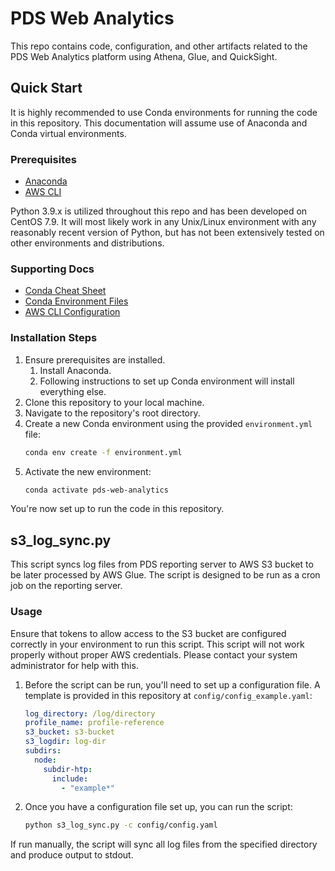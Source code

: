 # PDS Web Analytics
This repo contains code, configuration, and other artifacts related to the PDS 
Web Analytics platform using Athena, Glue, and QuickSight. 

## Quick Start
It is highly recommended to use Conda environments for running the code in this 
repository. This documentation will assume use of Anaconda and Conda virtual 
environments. 

### Prerequisites
- [Anaconda](https://www.anaconda.com/products/individual)
- [AWS CLI](https://aws.amazon.com/cli/)

Python 3.9.x is utilized throughout this repo and has been developed on CentOS 7.9. 
It will most likely work in any Unix/Linux environment with any reasonably recent 
version of Python, but has not been extensively tested on other environments and 
distributions.

### Supporting Docs
- [Conda Cheat Sheet](https://docs.conda.io/projects/conda/en/latest/user-guide/cheat-sheet.html)
- [Conda Environment Files](https://docs.conda.io/projects/conda/en/latest/user-guide/tasks/manage-environments.html#creating-an-environment-from-an-environment-yml-file)
- [AWS CLI Configuration](https://docs.aws.amazon.com/cli/latest/userguide/cli-configure-quickstart.html)

### Installation Steps
1. Ensure prerequisites are installed.
   1. Install Anaconda.
   1. Following instructions to set up Conda environment will install everything else.
1. Clone this repository to your local machine.
1. Navigate to the repository's root directory.
1. Create a new Conda environment using the provided `environment.yml` file:
    ```bash
    conda env create -f environment.yml
    ```
1. Activate the new environment:
    ```bash
    conda activate pds-web-analytics
    ```
You're now set up to run the code in this repository.

## s3_log_sync.py
This script syncs log files from PDS reporting server to AWS S3 bucket to be 
later processed by AWS Glue. The script is designed to be run as a cron job on 
the reporting server.

### Usage
Ensure that tokens to allow access to the S3 bucket are configured correctly in
your environment to run this script. This script will not work properly without
proper AWS credentials. Please contact your system administrator for help with 
this.

1. Before the script can be run, you'll need to set up a configuration file. A 
template is provided in this repository at `config/config_example.yaml`: 
   ```yaml
   log_directory: /log/directory
   profile_name: profile-reference
   s3_bucket: s3-bucket
   s3_logdir: log-dir
   subdirs:
     node:
       subdir-htp:
         include:
           - "example*"
   ```
1. Once you have a configuration file set up, you can run the script:
   ```bash
   python s3_log_sync.py -c config/config.yaml
   ```
If run manually, the script will sync all log files from the specified directory
and produce output to stdout.